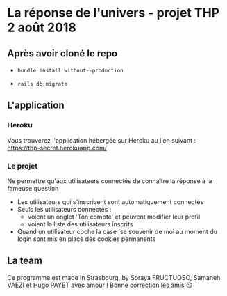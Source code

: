 # La réponse de l'univers - projet THP 2 août 2018

## Après avoir cloné le repo

- `bundle install without--production`

- `rails db:migrate`

## L'application

### Heroku

Vous trouverez l'application hébergée sur Heroku au lien suivant : https://thp-secret.herokuapp.com/

### Le projet

Ne permettre qu'aux utilisateurs connectés de connaître la réponse à la fameuse question

- Les utilisateurs qui s'inscrivent sont automatiquement connectés
- Seuls les utilisateurs connectés :
    - voient un onglet 'Ton compte' et peuvent modifier leur profil
    - voient la liste des utilisateurs inscrits
- Quand un utilisateur coche la case 'se souvenir de moi au moment du login sont mis en place des cookies permanents

## La team

Ce programme est made in Strasbourg, by Soraya FRUCTUOSO, Samaneh VAEZI et Hugo PAYET avec amour ! Bonne correction les amis :kissing_heart:
